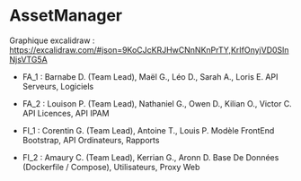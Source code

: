 # AssetManager

Graphique excalidraw : https://excalidraw.com/#json=9KoCJcKRJHwCNnNKnPrTY,KrIfOnyjVD0SlnNjsVTG5A

- FA_1 : Barnabe D. (Team Lead), Maël G., Léo D., Sarah A., Loris E. 
API Serveurs, Logiciels

- FA_2 : Louison P. (Team Lead), Nathaniel G., Owen D., Kilian O., Victor C. 
API Licences, API IPAM 

- FI_1 : Corentin G. (Team Lead), Antoine T., Louis P.
Modèle FrontEnd Bootstrap, API Ordinateurs, Rapports

- FI_2 : Amaury C. (Team Lead), Kerrian G., Aronn D. 
Base De Données (Dockerfile / Compose), Utilisateurs, Proxy Web 
